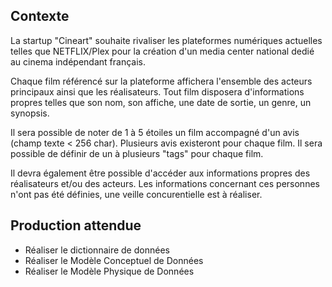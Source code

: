 ## Contexte
La startup "Cineart" souhaite rivaliser les plateformes numériques actuelles telles que NETFLIX/Plex pour la création d'un media center national dedié au cinema indépendant français. 

Chaque film référencé sur la plateforme affichera l'ensemble des acteurs principaux ainsi que les réalisateurs.
Tout film disposera d'informations propres telles que son nom, son affiche, une date de sortie, un genre, un synopsis.

Il sera possible de noter de 1 à 5 étoiles un film accompagné d'un avis (champ texte < 256 char).  Plusieurs avis existeront pour chaque film. 
Il sera possible de définir de un à plusieurs "tags" pour chaque film.

Il devra également être possible d'accéder aux informations propres des réalisateurs et/ou des acteurs. Les informations concernant ces personnes n'ont pas été définies, une veille concurentielle est à réaliser. 



## Production attendue

 - Réaliser le dictionnaire de données
 - Réaliser le Modèle Conceptuel de Données
 - Réaliser le Modèle Physique de Données
